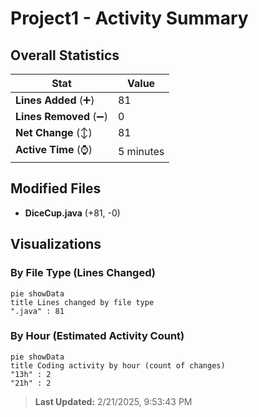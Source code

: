 # Project1 - Activity Summary 

## Overall Statistics

| Stat                   | Value                                                             |
| ---------------------- | ----------------------------------------------------------------- |
| **Lines Added** (➕)   | 81                                          |
| **Lines Removed** (➖) | 0                                        |
| **Net Change** (↕)    | 81                |
| **Active Time** (⌚)   | 5 minutes |


## Modified Files
- **DiceCup.java** (+81, -0)

## Visualizations

### By File Type (Lines Changed)

```mermaid
pie showData
title Lines changed by file type
".java" : 81
```

### By Hour (Estimated Activity Count)

```mermaid
pie showData
title Coding activity by hour (count of changes)
"13h" : 2
"21h" : 2
```


> **Last Updated:** 2/21/2025, 9:53:43 PM